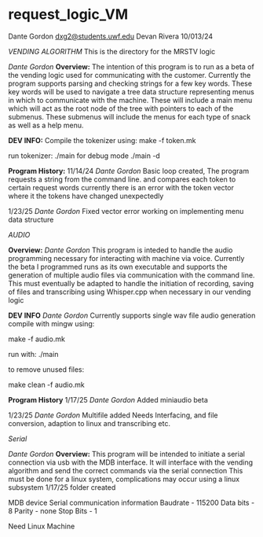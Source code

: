 # request_logic_VM



Dante Gordon dxg2@students.uwf.edu
Devan Rivera
10/013/24



*VENDING ALGORITHM*
This is the directory for the MRSTV logic 

*Dante Gordon*
**Overview:**
The intention of this program is to run as a beta of the vending logic used for communicating with the customer. 
Currently the program supports parsing and checking strings for a few key words. These key words will be used to navigate a tree data structure representing menus in which to communicate with the machine. These will include a  main menu which will act as the root node of the tree with pointers to each of the submenus. These submenus will include the menus for each type of snack as well as a help menu.

**DEV INFO:**
Compile the tokenizer using:
make -f token.mk

run tokenizer:
./main 
for debug mode
./main -d 

**Program History:**
11/14/24 
*Dante Gordon*
Basic loop created,
The program requests a string from the command line. and compares each token to certain request words
currently there is an error with the token vector where it the tokens have changed unexpectedly

1/23/25
*Dante Gordon*
Fixed vector error working on implementing menu data structure

*AUDIO*

**Overview:**
*Dante Gordon*
This program is inteded to handle the audio programming necessary for interacting with machine via voice. 
Currently the beta I programmed runs as its own executable and supports the generation of multiple audio files via communication with the command line. 
This must eventually be adapted to handle the initiation of recording, saving of files and transcribing using Whisper.cpp when necessary in our vending logic


**DEV INFO**
*Dante Gordon*
Currently supports single wav file audio generation 
compile with mingw using: 

make -f audio.mk

run with: 
./main

to remove unused files:

make clean -f audio.mk

**Program History**
1/17/25
*Dante Gordon*
Added miniaudio beta

1/23/25
*Dante Gordon*
Multifile added
Needs  Interfacing, and file conversion, adaption to linux and transcribing etc.

*Serial*

*Dante Gordon*
**Overview:**
This program will be intended to initiate a serial connection via usb with the MDB interface. 
It will interface with the vending algorithm and send the correct commands via the serial connection
This must be done for a linux system, complications may occur using a linux subsystem
1/17/25
folder created

MDB device Serial communication information
Baudrate - 115200
Data bits - 8
Parity - none
Stop Bits - 1

Need Linux Machine